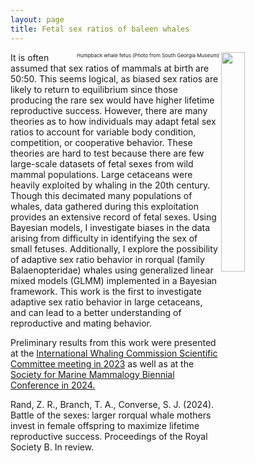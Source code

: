 ```yaml
---
layout: page
title: Fetal sex ratios of baleen whales
---
```


<figure >
  <img style="display: block; float: right" src="https://zoer27.github.io/assets/img/humpbackfetus.jpeg" width = "30%" align = "right"> 
  
  <figcaption style = "font-size:8px; text-align: right; float:right; "> Humpback whale fetus (Photo from South Georgia Museum)</figcaption>
</figure>


It is often assumed that sex ratios of mammals at birth are 50:50. This seems logical, as biased sex ratios are likely to return to equilibrium since those producing the rare sex would have higher lifetime reproductive success. However, there are many theories as to how individuals may adapt fetal sex ratios to account for variable body condition, competition, or cooperative behavior. These theories are hard to test because there are few large-scale datasets of fetal sexes from wild mammal populations. Large cetaceans were heavily exploited by whaling in the 20th century. Though this decimated many populations of whales, data gathered during this exploitation provides an extensive record of fetal sexes. Using Bayesian models, I investigate biases in the data arising from difficulty in identifying the sex of small fetuses. Additionally, I explore the possibility of adaptive sex ratio behavior in rorqual (family Balaenopteridae) whales using generalized linear mixed models (GLMM) implemented in a Bayesian framework. This work is the first to investigate adaptive sex ratio behavior in large cetaceans, and can lead to a better understanding of reproductive and mating behavior.

Preliminary results from this work were presented at the [International Whaling Commission Scientific Committee meeting in 2023](https://archive.iwc.int/pages/download.php?ref=20052&ext=pdf&alternative=6439&noattach=true) as well as at the [Society for Marine Mammalogy Biennial Conference in 2024.](https://github.com/zoer27/rorqual-whale-fetal-sex-ratios/blob/main/Poster_SMM2024.pdf)

Rand, Z. R., Branch, T. A., Converse, S. J. (2024). Battle of the sexes: larger rorqual whale mothers invest in female offspring to maximize lifetime reproductive success. Proceedings of the Royal Society B. In review.
 


